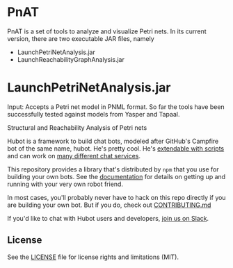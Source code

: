 # PnAT 
PnAT is a set of tools to analyze and visualize Petri nets. In its current version, there are two executable JAR files, namely 
  * LaunchPetriNetAnalysis.jar
  * LaunchReachabilityGraphAnalysis.jar

# LaunchPetriNetAnalysis.jar
Input: Accepts a Petri net model in PNML format. So far the tools have been successfully tested against models from Yasper and Tapaal. 



Structural and Reachability Analysis of Petri nets

Hubot is a framework to build chat bots, modeled after GitHub's Campfire bot of the same name, hubot.
He's pretty cool. He's [extendable with scripts](http://hubot.github.com/docs/#scripts) and can work
on [many different chat services](https://hubot.github.com/docs/adapters/).

This repository provides a library that's distributed by `npm` that you
use for building your own bots.  See the [documentation](http://hubot.github.com/docs)
for details on getting up and running with your very own robot friend.

In most cases, you'll probably never have to hack on this repo directly if you
are building your own bot. But if you do, check out [CONTRIBUTING.md](CONTRIBUTING.md)

If you'd like to chat with Hubot users and developers, [join us on Slack](https://hubot-slackin.herokuapp.com/).

## License

See the [LICENSE](LICENSE) file for license rights and limitations (MIT).
